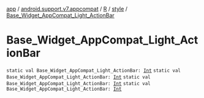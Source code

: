 [app](../../../index.md) / [android.support.v7.appcompat](../../index.md) / [R](../index.md) / [style](index.md) / [Base_Widget_AppCompat_Light_ActionBar](.)

# Base_Widget_AppCompat_Light_ActionBar

`static val Base_Widget_AppCompat_Light_ActionBar: `[`Int`](https://kotlinlang.org/api/latest/jvm/stdlib/kotlin/-int/index.html)
`static val Base_Widget_AppCompat_Light_ActionBar: `[`Int`](https://kotlinlang.org/api/latest/jvm/stdlib/kotlin/-int/index.html)
`static val Base_Widget_AppCompat_Light_ActionBar: `[`Int`](https://kotlinlang.org/api/latest/jvm/stdlib/kotlin/-int/index.html)
`static val Base_Widget_AppCompat_Light_ActionBar: `[`Int`](https://kotlinlang.org/api/latest/jvm/stdlib/kotlin/-int/index.html)